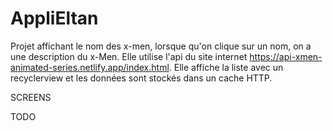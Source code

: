 # AppliEltan

Projet affichant le nom des x-men, lorsque qu'on clique sur un nom, on a une description du x-Men.
Elle utilise l'api du site internet https://api-xmen-animated-series.netlify.app/index.html.
Elle affiche la liste avec un recyclerview et les données sont stockés dans un cache HTTP.

SCREENS

TODO
